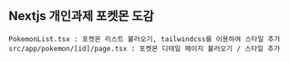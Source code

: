 ## Nextjs 개인과제 포켓몬 도감 

~~~
PokemonList.tsx : 포켓몬 리스트 불러오기, tailwindcss를 이용하여 스타일 추가 
src/app/pokemon/[id]/page.tsx : 포켓몬 디테일 페이지 불러오기 / 스타일 추가


